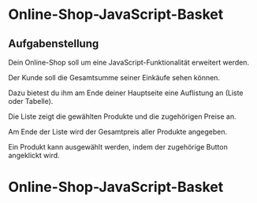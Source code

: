 # Online-Shop-JavaScript-Basket

## Aufgabenstellung
Dein Online-Shop soll um eine JavaScript-Funktionalität erweitert werden.

Der Kunde soll die Gesamtsumme seiner Einkäufe sehen können.

Dazu bietest du ihm am Ende deiner Hauptseite eine Auflistung an (Liste oder Tabelle).

Die Liste zeigt die gewählten Produkte und die zugehörigen Preise an.

Am Ende der Liste wird der Gesamtpreis aller Produkte angegeben.

Ein Produkt kann ausgewählt werden, indem der zugehörige Button angeklickt wird.
# Online-Shop-JavaScript-Basket
